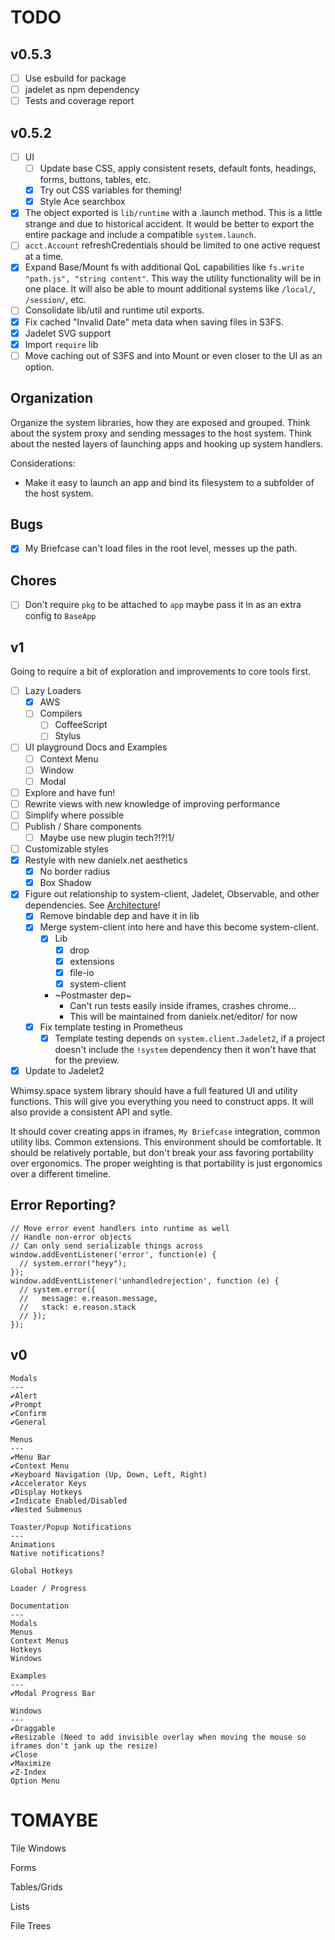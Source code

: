 TODO
====

## v0.5.3

- [ ] Use esbuild for package
- [ ] jadelet as npm dependency
- [ ] Tests and coverage report

## v0.5.2

- [ ] UI
  - [ ] Update base CSS, apply consistent resets, default fonts, headings,
forms, buttons, tables, etc.
  - [x] Try out CSS variables for theming!
  - [x] Style Ace searchbox
- [x] The object exported is `lib/runtime` with a .launch method. This is a
  little strange and due to historical accident. It would be better to export
  the entire package and include a compatible `system.launch`.
- [ ] `acct.Account` refreshCredentials should be limited to one active request
at a time.
- [x] Expand Base/Mount fs with additional QoL capabilities like
  `fs.write "path.js", "string content"`. This way the utility functionality
  will be in one place. It will also be able to mount additional systems like
  `/local/`, `/session/`, etc.
- [ ] Consolidate lib/util and runtime util exports.
- [x] Fix cached "Invalid Date" meta data when saving files in S3FS.
- [x] Jadelet SVG support
- [x] Import `require` lib
- [ ] Move caching out of S3FS and into Mount or even closer to the UI as an
option.

Organization
------------

Organize the system libraries, how they are exposed and grouped. Think about
the system proxy and sending messages to the host system. Think about the
nested layers of launching apps and hooking up system handlers.

Considerations:

- Make it easy to launch an app and bind its filesystem to a subfolder of the
host system.

Bugs
----

- [x] My Briefcase can't load files in the root level, messes up the path.

Chores
------

- [ ] Don't require `pkg` to be attached to `app` maybe pass it in as an extra
  config to `BaseApp`

v1
---

Going to require a bit of exploration and improvements to core tools first.

- [ ] Lazy Loaders
  - [x] AWS
  - [ ] Compilers
    - [ ] CoffeeScript
    - [ ] Stylus
- [ ] UI playground Docs and Examples
  - [ ] Context Menu
  - [ ] Window
  - [ ] Modal
- [ ] Explore and have fun!
- [ ] Rewrite views with new knowledge of improving performance
- [ ] Simplify where possible
- [ ] Publish / Share components
  - [ ] Maybe use new plugin tech?!?!1/
- [ ] Customizable styles
- [x] Restyle with new danielx.net aesthetics
  - [x] No border radius
  - [x] Box Shadow
- [x] Figure out relationship to system-client, Jadelet, Observable, and other
dependencies. See [Architecture](https://danielx.net/wiki/architecture.html)!
  - [x] Remove bindable dep and have it in lib
  - [x] Merge system-client into here and have this become system-client.
    - [x] Lib
      - [x] drop
      - [x] extensions
      - [x] file-io
      - [x] system-client
    - ~Postmaster dep~
      - Can't run tests easily inside iframes, crashes chrome...
      - This will be maintained from danielx.net/editor/ for now
  - [x] Fix template testing in Prometheus
    - [x] Template testing depends on `system.client.Jadelet2`, if a project
    doesn't include the `!system` dependency then it won't have that for the
    preview.
- [x] Update to Jadelet2

Whimsy.space system library should have a full featured UI and utility
functions. This will give you everything you need to construct apps. It will
also provide a consistent API and sytle.

It should cover creating apps in iframes, `My Briefcase` integration, common
utility libs. Common extensions. This environment should be comfortable. It
should be relatively portable, but don't break your ass favoring portability
over ergonomics. The proper weighting is that portability is just ergonomics
over a different timeline.

Error Reporting?
------

```
// Move error event handlers into runtime as well
// Handle non-error objects
// Can only send serializable things across
window.addEventListener('error', function(e) {
  // system.error("heyy");
});
window.addEventListener('unhandledrejection', function (e) {
  // system.error({
  //   message: e.reason.message,
  //   stack: e.reason.stack
  // });
});
```

v0
---

    Modals
    ---
    ✔️Alert
    ✔️Prompt
    ✔Confirm
    ✔General

    Menus
    ---
    ✔️Menu Bar
    ✔️Context Menu
    ✔️Keyboard Navigation (Up, Down, Left, Right)
    ✔️Accelerator Keys
    ✔️Display Hotkeys
    ✔️Indicate Enabled/Disabled
    ✔️Nested Submenus

    Toaster/Popup Notifications
    ---
    Animations
    Native notifications?

    Global Hotkeys

    Loader / Progress

    Documentation
    ---
    Modals
    Menus
    Context Menus
    Hotkeys
    Windows

    Examples
    ---
    ✔Modal Progress Bar

    Windows
    ---
    ✔Draggable
    ✔Resizable (Need to add invisible overlay when moving the mouse so iframes don't jank up the resize)
    ✔Close
    ✔Maximize
    ✔Z-Index
    Option Menu

TOMAYBE
=======

Tile Windows

Forms

Tables/Grids

Lists

File Trees
